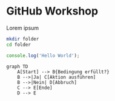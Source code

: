 # GitHub Workshop

Lorem ipsum

```bash
mkdir folder
cd folder
```

```javascript
console.log('Hello World');
```

```mermaid
graph TD
    A[Start] --> B{Bedingung erfüllt?}
    B -->|Ja| C[Aktion ausführen]
    B -->|Nein| D[Abbruch]
    C --> E[Ende]
    D --> E
```
